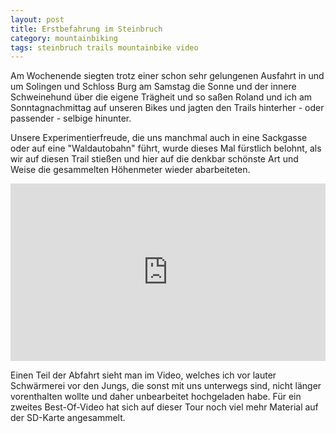 ```yaml
---
layout: post
title: Erstbefahrung im Steinbruch
category: mountainbiking
tags: steinbruch trails mountainbike video
---
```


Am Wochenende siegten trotz einer schon sehr gelungenen Ausfahrt in und um Solingen und Schloss Burg am Samstag die Sonne und der innere Schweinehund über die eigene Trägheit und so saßen Roland und ich am Sonntagnachmittag auf unseren Bikes und jagten den Trails hinterher - oder passender - selbige hinunter.

Unsere Experimentierfreude, die uns manchmal auch in eine Sackgasse oder auf eine "Waldautobahn" führt, wurde dieses Mal fürstlich belohnt, als wir auf diesen Trail stießen und hier auf die denkbar schönste Art und Weise die gesammelten Höhenmeter wieder abarbeiteten.

<div class="vimeo"><div style="padding:56.25% 0 0 0;position:relative;"><iframe src="https://player.vimeo.com/video/65514869" style="position:absolute;top:0;left:0;width:100%;height:100%;" frameborder="0" allow="autoplay; fullscreen" allowfullscreen></iframe></div><script src="https://player.vimeo.com/api/player.js"></script></div>

Einen Teil der Abfahrt sieht man im Video, welches ich vor lauter Schwärmerei vor den Jungs, die sonst mit uns unterwegs sind, nicht länger vorenthalten wollte und daher unbearbeitet hochgeladen habe. Für ein zweites Best-Of-Video hat sich auf dieser Tour noch viel mehr Material auf der SD-Karte angesammelt.
